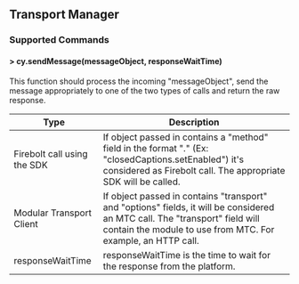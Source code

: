## Transport Manager


### Supported Commands
#### > cy.sendMessage(messageObject, responseWaitTime)

This function should process the incoming "messageObject", send the message appropriately to one of the two types of calls and return the raw response.


| Type | Description |
| --- | --- |
| Firebolt call using the SDK |  If object passed in contains a "method" field in the format "<Module>.<Method>" (Ex: "closedCaptions.setEnabled") it's considered as Firebolt call. The appropriate SDK will be called. |
| Modular Transport Client | If object passed in contains "transport" and "options" fields, it will be considered an MTC call. The "transport" field will contain the module to use from MTC. For example, an HTTP call.  | 
| responseWaitTime | responseWaitTime is the time to wait for the response from the platform. |
